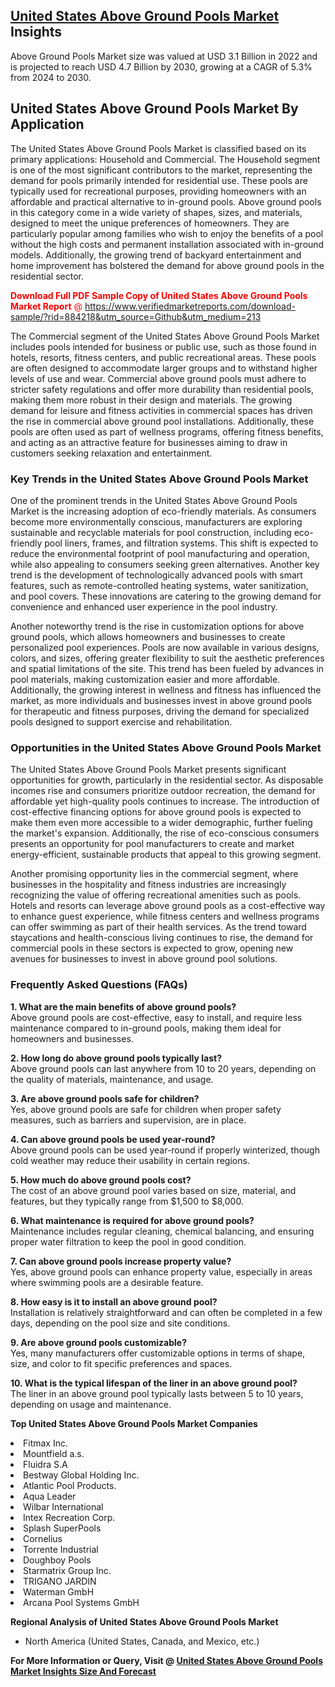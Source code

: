 <h2><a href="https://www.verifiedmarketreports.com/download-sample/?rid=884218&amp;utm_source=Github&amp;utm_medium=213" target="_blank">United States Above Ground Pools Market</a> Insights</h2><p>Above Ground Pools Market size was valued at USD 3.1 Billion in 2022 and is projected to reach USD 4.7 Billion by 2030, growing at a CAGR of 5.3% from 2024 to 2030.</p><p><h2>United States Above Ground Pools Market By Application</h2><p>The United States Above Ground Pools Market is classified based on its primary applications: Household and Commercial. The Household segment is one of the most significant contributors to the market, representing the demand for pools primarily intended for residential use. These pools are typically used for recreational purposes, providing homeowners with an affordable and practical alternative to in-ground pools. Above ground pools in this category come in a wide variety of shapes, sizes, and materials, designed to meet the unique preferences of homeowners. They are particularly popular among families who wish to enjoy the benefits of a pool without the high costs and permanent installation associated with in-ground models. Additionally, the growing trend of backyard entertainment and home improvement has bolstered the demand for above ground pools in the residential sector.<p><span class=""><span style="color: #ff0000;"><strong>Download Full PDF Sample Copy of United States Above Ground Pools Market Report</strong> @ </span><a href="https://www.verifiedmarketreports.com/download-sample/?rid=884218&amp;utm_source=Github&amp;utm_medium=213" target="_blank">https://www.verifiedmarketreports.com/download-sample/?rid=884218&amp;utm_source=Github&amp;utm_medium=213</a></span></p>The Commercial segment of the United States Above Ground Pools Market includes pools intended for business or public use, such as those found in hotels, resorts, fitness centers, and public recreational areas. These pools are often designed to accommodate larger groups and to withstand higher levels of use and wear. Commercial above ground pools must adhere to stricter safety regulations and offer more durability than residential pools, making them more robust in their design and materials. The growing demand for leisure and fitness activities in commercial spaces has driven the rise in commercial above ground pool installations. Additionally, these pools are often used as part of wellness programs, offering fitness benefits, and acting as an attractive feature for businesses aiming to draw in customers seeking relaxation and entertainment.<h3>Key Trends in the United States Above Ground Pools Market</h3><p>One of the prominent trends in the United States Above Ground Pools Market is the increasing adoption of eco-friendly materials. As consumers become more environmentally conscious, manufacturers are exploring sustainable and recyclable materials for pool construction, including eco-friendly pool liners, frames, and filtration systems. This shift is expected to reduce the environmental footprint of pool manufacturing and operation, while also appealing to consumers seeking green alternatives. Another key trend is the development of technologically advanced pools with smart features, such as remote-controlled heating systems, water sanitization, and pool covers. These innovations are catering to the growing demand for convenience and enhanced user experience in the pool industry.</p><p>Another noteworthy trend is the rise in customization options for above ground pools, which allows homeowners and businesses to create personalized pool experiences. Pools are now available in various designs, colors, and sizes, offering greater flexibility to suit the aesthetic preferences and spatial limitations of the site. This trend has been fueled by advances in pool materials, making customization easier and more affordable. Additionally, the growing interest in wellness and fitness has influenced the market, as more individuals and businesses invest in above ground pools for therapeutic and fitness purposes, driving the demand for specialized pools designed to support exercise and rehabilitation.</p><h3>Opportunities in the United States Above Ground Pools Market</h3><p>The United States Above Ground Pools Market presents significant opportunities for growth, particularly in the residential sector. As disposable incomes rise and consumers prioritize outdoor recreation, the demand for affordable yet high-quality pools continues to increase. The introduction of cost-effective financing options for above ground pools is expected to make them even more accessible to a wider demographic, further fueling the market's expansion. Additionally, the rise of eco-conscious consumers presents an opportunity for pool manufacturers to create and market energy-efficient, sustainable products that appeal to this growing segment.</p><p>Another promising opportunity lies in the commercial segment, where businesses in the hospitality and fitness industries are increasingly recognizing the value of offering recreational amenities such as pools. Hotels and resorts can leverage above ground pools as a cost-effective way to enhance guest experience, while fitness centers and wellness programs can offer swimming as part of their health services. As the trend toward staycations and health-conscious living continues to rise, the demand for commercial pools in these sectors is expected to grow, opening new avenues for businesses to invest in above ground pool solutions.</p><h3>Frequently Asked Questions (FAQs)</h3><p><strong>1. What are the main benefits of above ground pools?</strong><br>Above ground pools are cost-effective, easy to install, and require less maintenance compared to in-ground pools, making them ideal for homeowners and businesses.</p><p><strong>2. How long do above ground pools typically last?</strong><br>Above ground pools can last anywhere from 10 to 20 years, depending on the quality of materials, maintenance, and usage.</p><p><strong>3. Are above ground pools safe for children?</strong><br>Yes, above ground pools are safe for children when proper safety measures, such as barriers and supervision, are in place.</p><p><strong>4. Can above ground pools be used year-round?</strong><br>Above ground pools can be used year-round if properly winterized, though cold weather may reduce their usability in certain regions.</p><p><strong>5. How much do above ground pools cost?</strong><br>The cost of an above ground pool varies based on size, material, and features, but they typically range from $1,500 to $8,000.</p><p><strong>6. What maintenance is required for above ground pools?</strong><br>Maintenance includes regular cleaning, chemical balancing, and ensuring proper water filtration to keep the pool in good condition.</p><p><strong>7. Can above ground pools increase property value?</strong><br>Yes, above ground pools can enhance property value, especially in areas where swimming pools are a desirable feature.</p><p><strong>8. How easy is it to install an above ground pool?</strong><br>Installation is relatively straightforward and can often be completed in a few days, depending on the pool size and site conditions.</p><p><strong>9. Are above ground pools customizable?</strong><br>Yes, many manufacturers offer customizable options in terms of shape, size, and color to fit specific preferences and spaces.</p><p><strong>10. What is the typical lifespan of the liner in an above ground pool?</strong><br>The liner in an above ground pool typically lasts between 5 to 10 years, depending on usage and maintenance.</p></p><p><strong>Top United States Above Ground Pools Market Companies</strong></p><div data-test-id=""><p><li>Fitmax Inc.</li><li> Mountfield a.s.</li><li> Fluidra S.A</li><li> Bestway Global Holding Inc.</li><li> Atlantic Pool Products.</li><li> Aqua Leader</li><li> Wilbar International</li><li> Intex Recreation Corp.</li><li> Splash SuperPools</li><li> Cornelius</li><li> Torrente Industrial</li><li> Doughboy Pools</li><li> Starmatrix Group Inc.</li><li> TRIGANO JARDIN</li><li> Waterman GmbH</li><li> Arcana Pool Systems GmbH</li></p><div><strong>Regional Analysis of&nbsp;United States Above Ground Pools Market</strong></div><ul><li dir="ltr"><p dir="ltr">North America&nbsp;(United States, Canada, and Mexico, etc.)</p></li></ul><p><strong>For More Information or Query, Visit @&nbsp;</strong><strong><a href="https://www.verifiedmarketreports.com/product/above-ground-pools-market/?utm_source=Github&amp;utm_medium=213" target="_blank">United States Above Ground Pools Market Insights Size And Forecast</a></strong></p></div>
